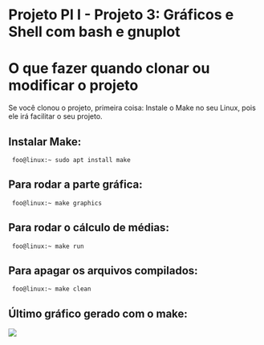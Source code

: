 # Projeto PI I - Projeto 3: Gráficos e Shell com bash e gnuplot

# O que fazer quando clonar ou modificar o projeto

Se você clonou o projeto, primeira coisa: Instale o Make no seu Linux, pois ele irá facilitar o seu projeto.

## Instalar Make:

```
 foo@linux:~ sudo apt install make
```

## Para rodar a parte gráfica:

```
 foo@linux:~ make graphics
```

## Para rodar o cálculo de médias:

```
 foo@linux:~ make run
```

## Para apagar os arquivos compilados:

```
 foo@linux:~ make clean
```

## Último gráfico gerado com o make:

<img src = "./Análise de Algoritmos - Médias.png">
